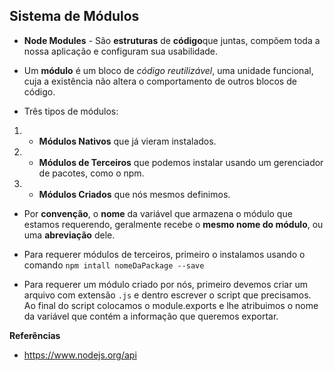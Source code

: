 ## Sistema de Módulos  

* **Node Modules** - São **estruturas** de **código**que juntas, compõem toda a nossa aplicação e configuram sua usabilidade.  

* Um **módulo** é um bloco de *código reutilizável*, uma unidade funcional, cuja a existência não altera o comportamento de outros blocos de código.   

* Três tipos de módulos: 
1. -  **Módulos Nativos** que já vieram instalados.    
2. - **Módulos de Terceiros** que podemos instalar usando um gerenciador de pacotes, como o npm.  
3. - **Módulos Criados** que nós mesmos definimos.  

* Por **convenção**, o **nome** da variável que armazena o módulo que estamos requerendo, geralmente recebe o **mesmo nome do módulo**, ou uma **abreviação** dele. 

* Para requerer módulos de terceiros, primeiro o instalamos usando o comando `npm intall nomeDaPackage --save`  

* Para requerer um módulo criado por nós, primeiro devemos criar um arquivo com extensão `.js` e dentro escrever o script que precisamos. Ao final do script colocamos o module.exports e lhe atribuimos o nome da variável que contém a informação que queremos exportar.  





**Referências**  
* https://www.nodejs.org/api